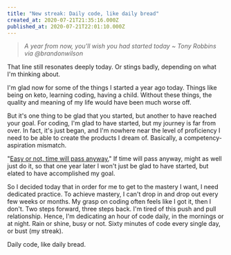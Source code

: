 ```yaml
---
title: "New streak: Daily code, like daily bread"
created_at: 2020-07-21T21:35:16.000Z
published_at: 2020-07-21T22:01:10.000Z
---
```

> _A year from now, you'll wish you had started today ~ Tony Robbins via @brandonwilson_

  

That line still resonates deeply today. Or stings badly, depending on what I'm thinking about. 

  

I'm glad now for some of the things I started a year ago today. Things like being on keto, learning coding, having a child. Without these things, the quality and meaning of my life would have been much worse off.

  

But it's one thing to be glad that you started, but another to have reached your goal. For coding, I'm glad to have started, but my journey is far from over. In fact, it's just began, and I'm nowhere near the level of proficiency I need to be able to create the products I dream of. Basically, a competency-aspiration mismatch. 

  

"[Easy or not, time will pass anyway.](https://cowriters.app/words/easy-or-not-time-will-pass-either-way-423605eff37ae98e9c)" If time will pass anyway, might as well just do it, so that one year later I won't just be glad to have started, but elated to have accomplished my goal. 

  

So I decided today that in order for me to get to the mastery I want, I need dedicated practice. To achieve mastery, I can't drop in and drop out every few weeks or months. My grasp on coding often feels like I got it, then I don't. Two steps forward, three steps back. I'm tired of this push and pull relationship. Hence, I'm dedicating an hour of code daily, in the mornings or at night. Rain or shine, busy or not. Sixty minutes of code every single day, or bust (my streak).

  

Daily code, like daily bread.
